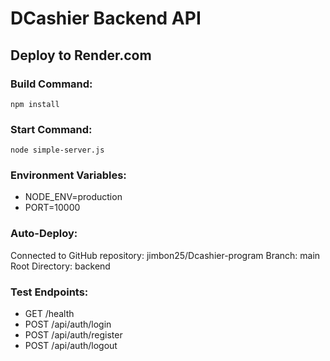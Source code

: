 # DCashier Backend API

## Deploy to Render.com

### Build Command:
```
npm install
```

### Start Command:
```
node simple-server.js
```

### Environment Variables:
- NODE_ENV=production
- PORT=10000

### Auto-Deploy:
Connected to GitHub repository: jimbon25/Dcashier-program
Branch: main
Root Directory: backend

### Test Endpoints:
- GET /health
- POST /api/auth/login
- POST /api/auth/register
- POST /api/auth/logout
